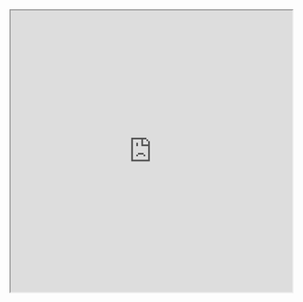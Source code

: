 


<iframe align = "center" width = "500" height = "500" src="https://rpubs.com/vatsouth/473428" />
